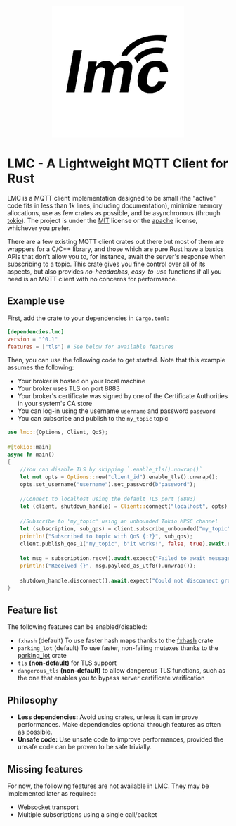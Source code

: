 <p align="center">
  <img width="300" height="300" src="./logo.svg">
</p>

# LMC - A Lightweight MQTT Client for Rust

LMC is a MQTT client implementation designed to be small (the "active" code fits in less than 1k lines, including documentation), minimize
memory allocations, use as few crates as possible, and be asynchronous (through [tokio](https://crates.io/crates/tokio)). The project
is under the [MIT](LICENSE-MIT) license or the [apache](LICENSE-APACHE) license, whichever you prefer.

There are a few existing MQTT client crates out there but most of them are wrappers for a C/C++ library, and those which are pure Rust have
a basics APIs that don't allow you to, for instance, await the server's response when subscribing to a topic. This crate gives you fine
control over all of its aspects, but also provides _no-headaches_, _easy-to-use_ functions if all you need is an MQTT client with no concerns
for performance.

## Example use

First, add the crate to your dependencies in `Cargo.toml`:

```toml
[dependencies.lmc]
version = "^0.1"
features = ["tls"] # See below for available features
```

Then, you can use the following code to get started. Note that this example assumes the following:

 - Your broker is hosted on your local machine
 - Your broker uses TLS on port 8883
 - Your broker's certificate was signed by one of the Certificate Authorities in your system's CA store
 - You can log-in using the username `username` and password `password`
 - You can subscribe and publish to the `my_topic` topic

```rust
use lmc::{Options, Client, QoS};

#[tokio::main]
async fn main()
{
    //You can disable TLS by skipping `.enable_tls().unwrap()`
    let mut opts = Options::new("client_id").enable_tls().unwrap();
    opts.set_username("username").set_password(b"password");

    //Connect to localhost using the default TLS port (8883)
    let (client, shutdown_handle) = Client::connect("localhost", opts).await.unwrap();

    //Subscribe to 'my_topic' using an unbounded Tokio MPSC channel
    let (subscription, sub_qos) = client.subscribe_unbounded("my_topic", QoS::AtLeastOnce).await.unwrap();
    println!("Subscribed to topic with QoS {:?}", sub_qos);
    client.publish_qos_1("my_topic", b"it works!", false, true).await.unwrap();

    let msg = subscription.recv().await.expect("Failed to await message");
    println!("Received {}", msg.payload_as_utf8().unwrap());

    shutdown_handle.disconnect().await.expect("Could not disconnect gracefully");
}
```

## Feature list

The following features can be enabled/disabled:

 - `fxhash` (default) To use faster hash maps thanks to the [fxhash](https://crates.io/crates/fxhash) crate
 - `parking_lot` (default) To use faster, non-failing mutexes thanks to the [parking_lot](https://crates.io/crates/parking_lot) crate
 - `tls` **(non-default)** for TLS support
 - `dangerous_tls` **(non-default)** to allow dangerous TLS functions, such as the one that enables you to bypass server certificate verification

## Philosophy

 - **Less dependencies:** Avoid using crates, unless it can improve performances. Make dependencies optional through features as often as possible.
 - **Unsafe code:** Use unsafe code to improve performances, provided the unsafe code can be proven to be safe trivially.

## Missing features

For now, the following features are not available in LMC. They may be implemented later as required:

 - Websocket transport
 - Multiple subscriptions using a single call/packet
